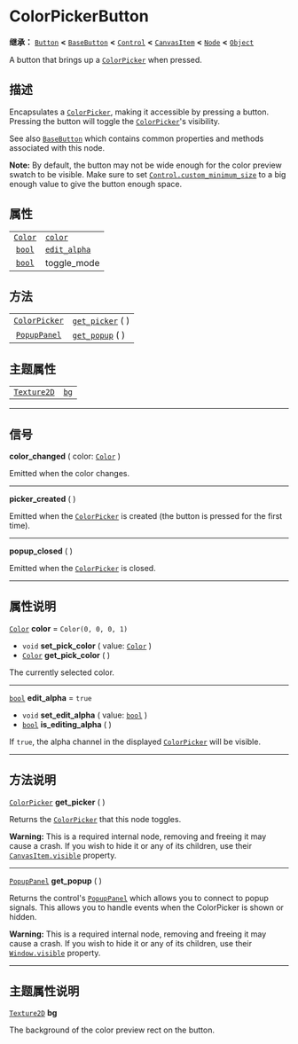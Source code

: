 <!-- ⚠ 请勿编辑本文件 ⚠ -->
<!-- 本文档使用脚本从 WeDot 引擎源码仓库生成。 -->
<!-- 生成脚本：https://github.com/WeDot-Engine/WeDot/tree/master/doc/tools/make_md.py； -->
<!-- 原文件：https://github.com/WeDot-Engine/WeDot/tree/master/doc/classes/ColorPickerButton.xml。 -->

<div id="_class_colorpickerbutton"></div>

# ColorPickerButton

**继承：** [`Button`](class_button.md) **<** [`BaseButton`](class_basebutton.md) **<** [`Control`](class_control.md) **<** [`CanvasItem`](class_canvasitem.md) **<** [`Node`](class_node.md) **<** [`Object`](class_object.md)

A button that brings up a [`ColorPicker`](class_colorpicker.md) when pressed.

## 描述

Encapsulates a [`ColorPicker`](class_colorpicker.md), making it accessible by pressing a button. Pressing the button will toggle the [`ColorPicker`](class_colorpicker.md)'s visibility.

See also [`BaseButton`](class_basebutton.md) which contains common properties and methods associated with this node.

 **Note:** By default, the button may not be wide enough for the color preview swatch to be visible. Make sure to set [`Control.custom_minimum_size`](class_control.md#class_control_property_custom_minimum_size) to a big enough value to give the button enough space.

## 属性

|||
|:-:|:--|
| [`Color`](class_color.md) | [`color`](class_colorpickerbutton.md#class_colorpickerbutton_property_color)           | ``Color(0, 0, 0, 1)``                                                                          |
| [`bool`](class_bool.md)   | [`edit_alpha`](class_colorpickerbutton.md#class_colorpickerbutton_property_edit_alpha) | ``true``                                                                                       |
| [`bool`](class_bool.md)   | toggle_mode                                                                            | ``true`` (overrides [`BaseButton`](class_basebutton.md#class_basebutton_property_toggle_mode)) |

## 方法

|||
|:-:|:--|
| [`ColorPicker`](class_colorpicker.md) | [`get_picker`](class_colorpickerbutton.md#class_colorpickerbutton_method_get_picker) ( ) |
| [`PopupPanel`](class_popuppanel.md)   | [`get_popup`](class_colorpickerbutton.md#class_colorpickerbutton_method_get_popup) ( )   |

## 主题属性

|||
|:-:|:--|
| [`Texture2D`](class_texture2d.md) | [`bg`](class_colorpickerbutton.md#class_colorpickerbutton_theme_icon_bg) |

<!-- rst-class:: classref-section-separator -->

---

## 信号

<div id="_class_class_colorpickerbutton_signal_color_changed"></div>

**color_changed** ( color: [`Color`](class_color.md) ) <div id="class_colorpickerbutton_signal_color_changed"></div>

Emitted when the color changes.

<!-- rst-class:: classref-item-separator -->

---

<div id="_class_class_colorpickerbutton_signal_picker_created"></div>

**picker_created** ( ) <div id="class_colorpickerbutton_signal_picker_created"></div>

Emitted when the [`ColorPicker`](class_colorpicker.md) is created (the button is pressed for the first time).

<!-- rst-class:: classref-item-separator -->

---

<div id="_class_class_colorpickerbutton_signal_popup_closed"></div>

**popup_closed** ( ) <div id="class_colorpickerbutton_signal_popup_closed"></div>

Emitted when the [`ColorPicker`](class_colorpicker.md) is closed.

<!-- rst-class:: classref-section-separator -->

---

## 属性说明

<div id="_class_colorpickerbutton_property_color"></div>

[`Color`](class_color.md) **color** = ``Color(0, 0, 0, 1)`` <div id="class_colorpickerbutton_property_color"></div>

- `void` **set_pick_color** ( value: [`Color`](class_color.md) )
- [`Color`](class_color.md) **get_pick_color** ( )

The currently selected color.

<!-- rst-class:: classref-item-separator -->

---

<div id="_class_colorpickerbutton_property_edit_alpha"></div>

[`bool`](class_bool.md) **edit_alpha** = ``true`` <div id="class_colorpickerbutton_property_edit_alpha"></div>

- `void` **set_edit_alpha** ( value: [`bool`](class_bool.md) )
- [`bool`](class_bool.md) **is_editing_alpha** ( )

If `true`, the alpha channel in the displayed [`ColorPicker`](class_colorpicker.md) will be visible.

<!-- rst-class:: classref-section-separator -->

---

## 方法说明

<div id="_class_colorpickerbutton_method_get_picker"></div>

[`ColorPicker`](class_colorpicker.md) **get_picker** ( )<div id="class_colorpickerbutton_method_get_picker"></div>

Returns the [`ColorPicker`](class_colorpicker.md) that this node toggles.

 **Warning:** This is a required internal node, removing and freeing it may cause a crash. If you wish to hide it or any of its children, use their [`CanvasItem.visible`](class_canvasitem.md#class_canvasitem_property_visible) property.

<!-- rst-class:: classref-item-separator -->

---

<div id="_class_colorpickerbutton_method_get_popup"></div>

[`PopupPanel`](class_popuppanel.md) **get_popup** ( )<div id="class_colorpickerbutton_method_get_popup"></div>

Returns the control's [`PopupPanel`](class_popuppanel.md) which allows you to connect to popup signals. This allows you to handle events when the ColorPicker is shown or hidden.

 **Warning:** This is a required internal node, removing and freeing it may cause a crash. If you wish to hide it or any of its children, use their [`Window.visible`](class_window.md#class_window_property_visible) property.

<!-- rst-class:: classref-section-separator -->

---

## 主题属性说明

<div id="_class_colorpickerbutton_theme_icon_bg"></div>

[`Texture2D`](class_texture2d.md) **bg** <div id="class_colorpickerbutton_theme_icon_bg"></div>

The background of the color preview rect on the button.

[^virtual]: 本方法通常需要用户覆盖才能生效。
[^const]: 本方法无副作用，不会修改该实例的任何成员变量。
[^vararg]: 本方法除了能接受在此处描述的参数外，还能够继续接受任意数量的参数。
[^constructor]: 本方法用于构造某个类型。
[^static]: 调用本方法无需实例，可直接使用类名进行调用。
[^operator]: 本方法描述的是使用本类型作为左操作数的有效运算符。
[^bitfield]: 这个值是由下列位标志构成位掩码的整数。
[^void]: 无返回值。
